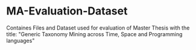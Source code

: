 # MA-Evaluation-Dataset
Containes Files and Dataset used for evaluation of Master Thesis with the title: "Generic Taxonomy Mining across Time, Space and Programming languages"
